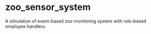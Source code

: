 # zoo_sensor_system
A simulation of event-based zoo monitoring system with role-based employee handlers.
